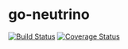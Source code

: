 # go-neutrino

[![Build Status](https://travis-ci.org/Morras/go-neutrino.svg?branch=travis_integration)](https://travis-ci.org/Morras/go-neutrino)
[![Coverage Status](https://coveralls.io/repos/Morras/go-neutrino/badge.svg?branch=travis_integration&service=github)](https://coveralls.io/github/Morras/go-neutrino?branch=travis_integration)
